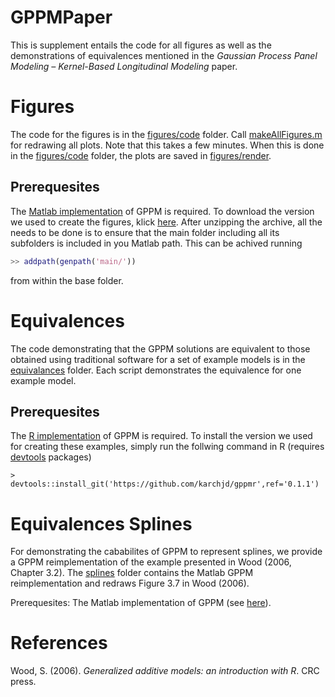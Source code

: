 # GPPMPaper
This is supplement entails the code for all figures as well as the demonstrations of equivalences mentioned in the *Gaussian Process Panel Modeling – Kernel-Based Longitudinal Modeling* paper. 


# Figures
The code for the figures is in the [figures/code](figures/code) folder. Call [makeAllFigures.m](figures/code/makeAllFigures.m) for redrawing all plots. Note that this takes a few minutes. When this is done in the [figures/code](figures/code) folder, the plots are saved in [figures/render](figures/render).

## <a name="premat"></a> Prerequesites
The [Matlab implementation](https://github.com/karchjd/GPPMM/) of GPPM is required. To download the version we used to create the figures, klick [here](https://github.com/karchjd/GPPMM/releases/tag/0.1.0). After unzipping the archive, all the needs to be done is to ensure that the main folder including all its subfolders is included in you Matlab path. This can be achived running

```matlab
>> addpath(genpath('main/'))
```

from within the base folder.


# Equivalences
The code demonstrating that the GPPM solutions are equivalent to those obtained using traditional software for a set of example models is in the [equivalances](equivalences) folder. Each script demonstrates the equivalence for one example model.

## Prerequesites
The [R implementation](https://github.com/karchjd/gppmr/) of GPPM is required. To install the version we used for creating these examples, simply run the follwing command in R (requires [devtools](https://cran.r-project.org/web/packages/devtools/index.html) packages)

```re
> devtools::install_git('https://github.com/karchjd/gppmr',ref='0.1.1')
```

# Equivalences Splines
For demonstrating the cababilites of GPPM to represent splines, we provide a GPPM reimplementation of the example presented in Wood (2006, Chapter 3.2). The [splines](splines) folder contains the Matlab GPPM reimplementation and redraws Figure 3.7 in Wood (2006).

Prerequesites: The Matlab implementation of GPPM (see [here](#premat)).

# References
Wood, S. (2006). *Generalized additive models: an introduction with R*. CRC press.
